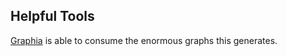 ## Helpful Tools
[Graphia](https://github.com/graphia-app/graphia/) is able to consume the enormous graphs this generates.

